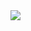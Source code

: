 <a href="https://github.com/frankiemutiso/">
  <img align="center" src="https://github-readme-stats.vercel.app/api/top-langs/?username=frankiemutiso&show_icons=true&theme=graywhite &layout=compact" />
</a>
